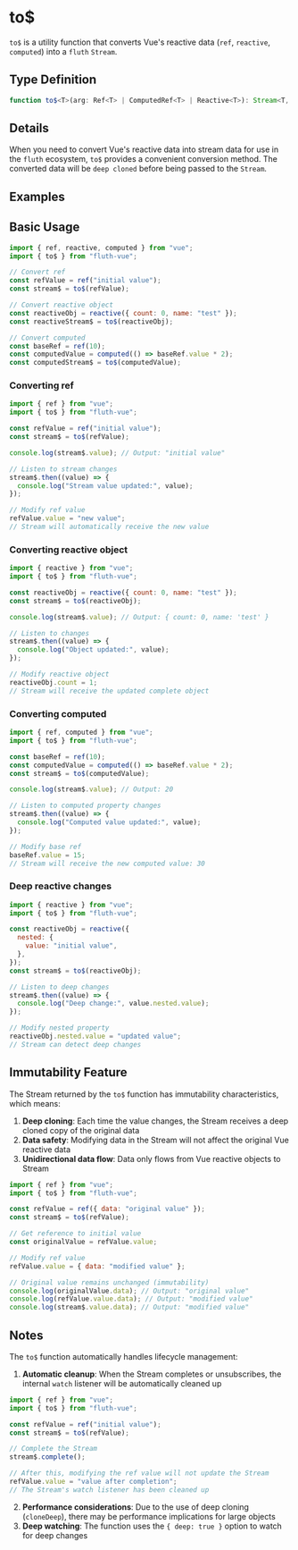 # to$

`to$` is a utility function that converts Vue's reactive data (`ref`, `reactive`, `computed`) into a `fluth` `Stream`.

## Type Definition

```typescript
function to$<T>(arg: Ref<T> | ComputedRef<T> | Reactive<T>): Stream<T, true>;
```

## Details

When you need to convert Vue's reactive data into stream data for use in the `fluth` ecosystem, `to$` provides a convenient conversion method. The converted data will be `deep cloned` before being passed to the `Stream`.

## Examples

## Basic Usage

```javascript
import { ref, reactive, computed } from "vue";
import { to$ } from "fluth-vue";

// Convert ref
const refValue = ref("initial value");
const stream$ = to$(refValue);

// Convert reactive object
const reactiveObj = reactive({ count: 0, name: "test" });
const reactiveStream$ = to$(reactiveObj);

// Convert computed
const baseRef = ref(10);
const computedValue = computed(() => baseRef.value * 2);
const computedStream$ = to$(computedValue);
```

### Converting ref

```javascript
import { ref } from "vue";
import { to$ } from "fluth-vue";

const refValue = ref("initial value");
const stream$ = to$(refValue);

console.log(stream$.value); // Output: "initial value"

// Listen to stream changes
stream$.then((value) => {
  console.log("Stream value updated:", value);
});

// Modify ref value
refValue.value = "new value";
// Stream will automatically receive the new value
```

### Converting reactive object

```javascript
import { reactive } from "vue";
import { to$ } from "fluth-vue";

const reactiveObj = reactive({ count: 0, name: "test" });
const stream$ = to$(reactiveObj);

console.log(stream$.value); // Output: { count: 0, name: 'test' }

// Listen to changes
stream$.then((value) => {
  console.log("Object updated:", value);
});

// Modify reactive object
reactiveObj.count = 1;
// Stream will receive the updated complete object
```

### Converting computed

```javascript
import { ref, computed } from "vue";
import { to$ } from "fluth-vue";

const baseRef = ref(10);
const computedValue = computed(() => baseRef.value * 2);
const stream$ = to$(computedValue);

console.log(stream$.value); // Output: 20

// Listen to computed property changes
stream$.then((value) => {
  console.log("Computed value updated:", value);
});

// Modify base ref
baseRef.value = 15;
// Stream will receive the new computed value: 30
```

### Deep reactive changes

```javascript
import { reactive } from "vue";
import { to$ } from "fluth-vue";

const reactiveObj = reactive({
  nested: {
    value: "initial value",
  },
});
const stream$ = to$(reactiveObj);

// Listen to deep changes
stream$.then((value) => {
  console.log("Deep change:", value.nested.value);
});

// Modify nested property
reactiveObj.nested.value = "updated value";
// Stream can detect deep changes
```

## Immutability Feature

The Stream returned by the `to$` function has immutability characteristics, which means:

1. **Deep cloning**: Each time the value changes, the Stream receives a deep cloned copy of the original data
2. **Data safety**: Modifying data in the Stream will not affect the original Vue reactive data
3. **Unidirectional data flow**: Data only flows from Vue reactive objects to Stream

```javascript
import { ref } from "vue";
import { to$ } from "fluth-vue";

const refValue = ref({ data: "original value" });
const stream$ = to$(refValue);

// Get reference to initial value
const originalValue = refValue.value;

// Modify ref value
refValue.value = { data: "modified value" };

// Original value remains unchanged (immutability)
console.log(originalValue.data); // Output: "original value"
console.log(refValue.value.data); // Output: "modified value"
console.log(stream$.value.data); // Output: "modified value"
```

## Notes

The `to$` function automatically handles lifecycle management:

1. **Automatic cleanup**: When the Stream completes or unsubscribes, the internal `watch` listener will be automatically cleaned up

```javascript
import { ref } from "vue";
import { to$ } from "fluth-vue";

const refValue = ref("initial value");
const stream$ = to$(refValue);

// Complete the Stream
stream$.complete();

// After this, modifying the ref value will not update the Stream
refValue.value = "value after completion";
// The Stream's watch listener has been cleaned up
```

2. **Performance considerations**: Due to the use of deep cloning (`cloneDeep`), there may be performance implications for large objects
3. **Deep watching**: The function uses the `{ deep: true }` option to watch for deep changes